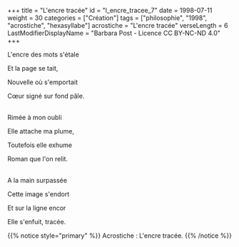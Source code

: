 +++
title = "L'encre tracée"
id = "l_encre_tracee_7"
date = 1998-07-11
weight = 30
categories = ["Création"]
tags = ["philosophie", "1998", "acrostiche", "hexasyllabe"]
acrostiche = "L'encre tracée"
verseLength = 6
LastModifierDisplayName = "Barbara Post - Licence CC BY-NC-ND 4.0"
+++

L'encre des mots s'étale

Et la page se tait,

Nouvelle où s'emportait

Cœur signé sur fond pâle.

 \
Rimée à mon oubli

Elle attache ma plume,

Toutefois elle exhume

Roman que l'on relit.

 \
A la main surpassée

Cette image s'endort

Et sur la ligne encor

Elle s'enfuit, tracée.

{{% notice style="primary" %}}
Acrostiche : L'encre tracée.
{{% /notice %}}
